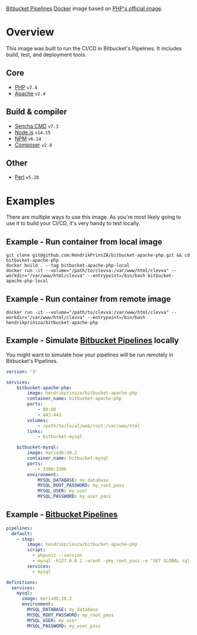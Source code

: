 [Bitbucket Pipelines](https://bitbucket.org/product/features/pipelines) [Docker](https://www.docker.com/) image based on [PHP's official image](https://hub.docker.com/_/php).

# Overview
This image was built to run the CI/CD in Bitbucket's Pipelines. It includes build, test, and deployment tools.

## Core
- [PHP](http://www.php.net/) `v7.4`
- [Apache](https://httpd.apache.org/) `v2.4`

## Build & compiler
- [Sencha CMD](http://docs.sencha.com/cmd/) `v7.3`
- [Node.js](https://nodejs.org/) `v14.15`
- [NPM](https://www.npmjs.com/) `v6.14`
- [Composer](https://getcomposer.org/) `v2.0`

## Other
- [Perl](https://www.perl.org/) `v5.28`

# Examples
There are multiple ways to use this image. As you're most likely going to use it to build your CI/CD, it's very handy to test locally.

## Example - Run container from local image
```SHELL
git clone git@github.com:HendrikPrinsZA/bitbucket-apache-php.git && cd bitbucket-apache-php
docker build . --tag bitbucket-apache-php-local
docker run -it --volume="/path/to/clevva:/var/www/html/clevva" --workdir="/var/www/html/clevva" --entrypoint=/bin/bash bitbucket-apache-php-local
```

## Example - Run container from remote image
```SHELL
docker run -it --volume="/path/to/clevva:/var/www/html/clevva" --workdir="/var/www/html/clevva" --entrypoint=/bin/bash hendrikprinsza/bitbucket-apache-php
```

## Example - Simulate [Bitbucket Pipelines](https://bitbucket.org/product/features/pipelines) locally
You might want to simulate how your pipelines will be run remotely in Bitbucket's Pipelines.
```YAML
version: '3'

services:
    bitbucket-apache-php:
        image: hendrikprinsza/bitbucket-apache-php
        container_name: bitbucket-apache-php
        ports:
            - 80:80
            - 443:443
        volumes:
            - /path/to/local/web/root:/var/www/html
        links:
            - bitbucket-mysql

    bitbucket-mysql:
        image: mariadb:10.2
        container_name: bitbucket-mysql
        ports:
            - 3306:3306
        environment:
            MYSQL_DATABASE: my_database
            MYSQL_ROOT_PASSWORD: my_root_pass
            MYSQL_USER: my_user
            MYSQL_PASSWORD: my_user_pass
```

## Example - [Bitbucket Pipelines](https://bitbucket.org/product/features/pipelines)
```YAML
pipelines:
  default:
    - step:
        image: hendrikprinsza/bitbucket-apache-php
        script:
          - phpunit --version
          - mysql -h127.0.0.1 -uroot -pmy_root_pass -e "SET GLOBAL sql_mode = 'NO_ENGINE_SUBSTITUTION';"
        services:
          - mysql

definitions:
  services:
    mysql:
      image: mariadb:10.2
      environment:
        MYSQL_DATABASE: my_database
        MYSQL_ROOT_PASSWORD: my_root_pass
        MYSQL_USER: my_user
        MYSQL_PASSWORD: my_user_pass
```
